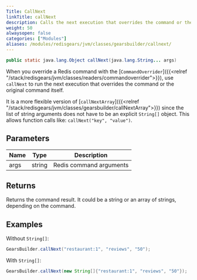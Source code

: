 ```yaml
---
Title: CallNext
linkTitle: callNext
description: Calls the next execution that overrides the command or the original command itself. A more flexible version of callNextArray.
weight: 50
alwaysopen: false
categories: ["Modules"]
aliases: /modules/redisgears/jvm/classes/gearsbuilder/callnext/
---
```


```java
public static java.lang.Object callNext(java.lang.String... args)
```

When you override a Redis command with the [`CommandOverrider`]({{<relref "/stack/redisgears/jvm/classes/readers/commandoverrider">}}), use `callNext` to run the next execution that overrides the command or the original command itself.

It is a more flexible version of [`callNextArray`]({{<relref "/stack/redisgears/jvm/classes/gearsbuilder/callNextArray">}}) since the list of string arguments does not have to be an explicit `String[]` object. This allows function calls like: <nobr>`callNext("key", "value")`.</nobr>

## Parameters

| Name | Type | Description |
|------|------|-------------|
| args | string | Redis command arguments |

## Returns

Returns the command result. It could be a string or an array of strings, depending on the command.

## Examples

Without `String[]`:

```java
GearsBuilder.callNext("restaurant:1", "reviews", "50");
```

With `String[]`:

```java
GearsBuilder.callNext(new String[]{"restaurant:1", "reviews", "50"});
```
